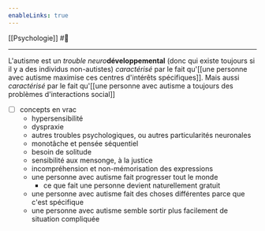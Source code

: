 ```yaml
---
enableLinks: true
---
```

[[Psychologie]] #🌱 
___
L'autisme est un *trouble neuro***développemental** (donc qui existe toujours si il y a des individus non-autistes) *caractérisé* par le fait qu'[[une personne avec autisme maximise ces centres d'intérêts spécifiques]]. 
Mais aussi *caractérisé* par le fait qu'[[une personne avec autisme a toujours des problèmes d'interactions social]]


- [ ] concepts en vrac
	- hypersensibilité
	- dyspraxie
	- autres troubles psychologiques, ou autres particularités neuronales
	- monotâche et pensée séquentiel
	- besoin de solitude
	- sensibilité aux mensonge, à la justice
	- incompréhension et non-mémorisation des expressions
	- une personne avec autisme fait progresser tout le monde
		- ce que fait une personne devient naturellement gratuit 
	- une personne avec autisme fait des choses différentes parce que c'est spécifique
	- une personne avec autisme semble sortir plus facilement de situation compliquée